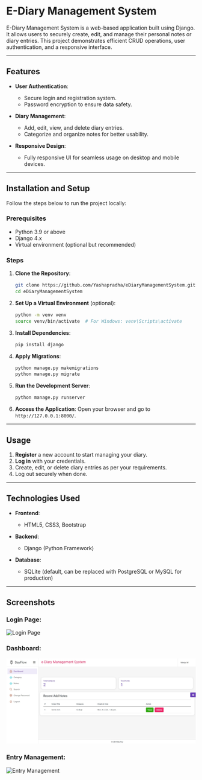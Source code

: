 # E-Diary Management System

E-Diary Management System is a web-based application built using Django. It allows users to securely create, edit, and manage their personal notes or diary entries. This project demonstrates efficient CRUD operations, user authentication, and a responsive interface.

---

## Features

- **User Authentication**: 
  - Secure login and registration system.
  - Password encryption to ensure data safety.

- **Diary Management**: 
  - Add, edit, view, and delete diary entries.
  - Categorize and organize notes for better usability.

- **Responsive Design**:
  - Fully responsive UI for seamless usage on desktop and mobile devices.

---

## Installation and Setup

Follow the steps below to run the project locally:

### Prerequisites

- Python 3.9 or above
- Django 4.x
- Virtual environment (optional but recommended)

### Steps

1. **Clone the Repository**:
   ```bash
   git clone https://github.com/Yashapradha/eDiaryManagementSystem.git
   cd eDiaryManagementSystem
   ```

2. **Set Up a Virtual Environment** (optional):
   ```bash
   python -m venv venv
   source venv/bin/activate  # For Windows: venv\Scripts\activate
   ```

3. **Install Dependencies**:
   ```bash
   pip install django
   ```

4. **Apply Migrations**:
   ```bash
   python manage.py makemigrations
   python manage.py migrate
   ```

5. **Run the Development Server**:
   ```bash
   python manage.py runserver
   ```

6. **Access the Application**:
   Open your browser and go to `http://127.0.0.1:8000/`.

---

## Usage

1. **Register** a new account to start managing your diary.
2. **Log in** with your credentials.
3. Create, edit, or delete diary entries as per your requirements.
4. Log out securely when done.

---

## Technologies Used

- **Frontend**:
  - HTML5, CSS3, Bootstrap

- **Backend**:
  - Django (Python Framework)

- **Database**:
  - SQLite (default, can be replaced with PostgreSQL or MySQL for production)

---

## Screenshots

### Login Page:
![Login Page](screenshots/login_page.png)

### Dashboard:
![Dashboard](eDiary/static/OutPut/Dashboard.jpg)

### Entry Management:
![Entry Management](screenshots/entry_management.png)

